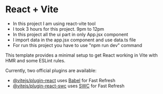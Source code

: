 # React + Vite


- In this project I am using react-vite tool
- I took 3 hours for this project. 9pm to 12pm
- In this project all the ui part in only App.jsx component
- I import data in the app.jsx component and use data.ts file
- For run this project you have to use "npm run dev" command


This template provides a minimal setup to get React working in Vite with HMR and some ESLint rules.

Currently, two official plugins are available:

- [@vitejs/plugin-react](https://github.com/vitejs/vite-plugin-react/blob/main/packages/plugin-react/README.md) uses [Babel](https://babeljs.io/) for Fast Refresh
- [@vitejs/plugin-react-swc](https://github.com/vitejs/vite-plugin-react-swc) uses [SWC](https://swc.rs/) for Fast Refresh
